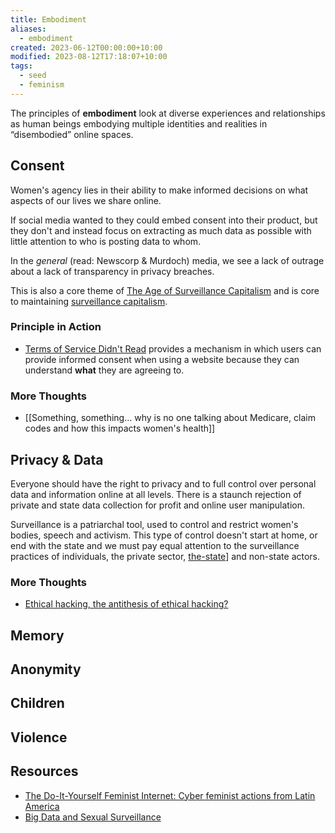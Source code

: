```yaml
---
title: Embodiment
aliases:
  - embodiment
created: 2023-06-12T00:00:00+10:00
modified: 2023-08-12T17:18:07+10:00
tags:
  - seed
  - feminism
---
```


The principles of **embodiment** look at diverse experiences and relationships as human beings embodying multiple identities and realities in “disembodied” online spaces.

## Consent

Women's agency lies in their ability to make informed decisions on what aspects of our lives we share online.

If social media wanted to they could embed consent into their product, but they don't and instead focus on extracting as much data as possible with little attention to who is posting data to whom.

In the *general* (read: Newscorp & Murdoch) media, we see a lack of outrage about a lack of transparency in privacy breaches.

This is also a core theme of [The Age of Surveillance Capitalism](../the-antilibrary/the-age-of-surveillance-capitalism.md) and is core to maintaining [surveillance capitalism](surveillance-capitalism.md).

### Principle in Action

- [Terms of Service Didn't Read](https://tosdr.org/) provides a mechanism in which users can provide informed consent when using a website because they can understand **what** they are agreeing to.

### More Thoughts

- [[Something, something… why is no one talking about Medicare, claim codes and how this impacts women's health]]

## Privacy & Data

Everyone should have the right to privacy and to full control over personal data and information online at all levels. There is a staunch rejection of private and state data collection for profit and online user manipulation.

Surveillance is a patriarchal tool, used to control and restrict women's bodies, speech and activism. This type of control doesn't start at home, or end with the state and we must pay equal attention to the surveillance practices of individuals, the private sector, [the-state](the-state.md)] and non-state actors.

### More Thoughts

- [Ethical hacking, the antithesis of ethical hacking?](private/Ethical%20hacking,%20the%20antithesis%20of%20ethical%20hacking?.md)

## Memory

## Anonymity

## Children

## Violence

## Resources

- [The Do-It-Yourself Feminist Internet: Cyber feminist actions from Latin America](https://feministinternet.org/index.php/en/resource/do-it-yourself-feminist-internet-cyber-feminist-actions-latin-america)
- [Big Data and Sexual Surveillance](https://feministinternet.org/en/resource/big-data-and-sexual-surveillance)